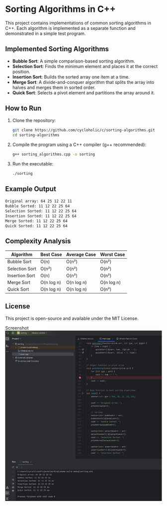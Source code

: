 # Sorting Algorithms in C++

This project contains implementations of common sorting algorithms in C++. Each algorithm is implemented as a separate function and demonstrated in a simple test program.

## Implemented Sorting Algorithms

- **Bubble Sort**: A simple comparison-based sorting algorithm.
- **Selection Sort**: Finds the minimum element and places it at the correct position.
- **Insertion Sort**: Builds the sorted array one item at a time.
- **Merge Sort**: A divide-and-conquer algorithm that splits the array into halves and merges them in sorted order.
- **Quick Sort**: Selects a pivot element and partitions the array around it.

## How to Run

1. Clone the repository:
   ```sh
   git clone https://github.com/cycloholic/c/sorting-algorithms.git
   cd sorting-algorithms
   ```

2. Compile the program using a C++ compiler (g++ recommended):
   ```sh
   g++ sorting_algorithms.cpp -o sorting
   ```

3. Run the executable:
   ```sh
   ./sorting
   ```

## Example Output
```
Original array: 64 25 12 22 11 
Bubble Sorted: 11 12 22 25 64 
Selection Sorted: 11 12 22 25 64 
Insertion Sorted: 11 12 22 25 64 
Merge Sorted: 11 12 22 25 64 
Quick Sorted: 11 12 22 25 64 
```

## Complexity Analysis

| Algorithm       | Best Case | Average Case | Worst Case |
|---------------|-----------|-------------|-------------|
| Bubble Sort   | O(n)      | O(n²)       | O(n²)       |
| Selection Sort| O(n²)     | O(n²)       | O(n²)       |
| Insertion Sort| O(n)      | O(n²)       | O(n²)       |
| Merge Sort    | O(n log n)| O(n log n)  | O(n log n)  |
| Quick Sort    | O(n log n)| O(n log n)  | O(n²)       |

## License

This project is open-source and available under the MIT License.

Screenshot
![Main Interface](https://github.com/cycloholic/c/blob/ce8ac084641f063e3efcc4db22d3dbf25f332200/ScreenshotSorting.png)
